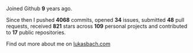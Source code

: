 Joined Github **9** years ago.

Since then I pushed **4068** commits, opened **34** issues, submitted **48** pull requests, received **821** stars across **109** personal projects and contributed to **17** public repositories.

Find out more about me on [lukasbach.com](https://lukasbach.com)
